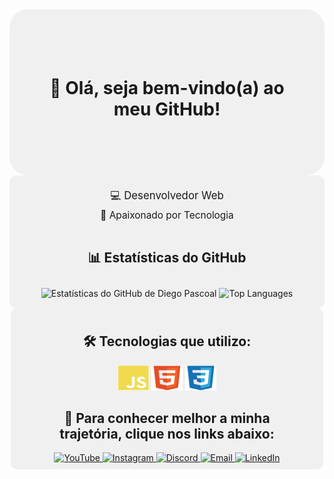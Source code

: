 <div align="center" style="
  background-color: #f0f0f0; 
  padding: 70px 50px;        
  border-radius: 30px;     
  max-width: 900px;         
  margin: auto;
">
  <h1>👋 Olá, seja bem-vindo(a) ao meu GitHub!</h1>
</div>
<div align="center" style="background-color: #f0f0f0; padding: 15px; border-radius: 10px; max-width: 600px; margin: auto;">
  <p style="font-size: 1.2em; margin: 5px;">💻 Desenvolvedor Web</p>
  <p style="font-size: 1.1em; margin: 5px;">🚀 Apaixonado por Tecnologia</p>
 <div align="center" style="
  background-color: #f0f0f0; 
  padding: 10px 50px;        
  border-radius: 10px;     
  max-width: 400px;         
  margin: auto;
">
  <h2>📊 Estatísticas do GitHub</h2>
</div>
  <a href="https://github.com/Dev-DiegoPascoal" target="_blank" style="text-decoration: none;">
  <img style="height: 130px;" src="https://github-readme-stats.vercel.app/api?username=Dev-DiegoPascoal&show_icons=true&theme=tokyonight&include_all_commits=true&count_private=true" alt="Estatísticas do GitHub de  Diego Pascoal"/>
  <img style="height: 130px;" src="https://github-readme-stats.vercel.app/api/top-langs/?username=Dev-DiegoPascoal&layout=compact&langs_count=6&theme=tokyonight" alt="Top Languages"/>
</a>
</div>
<div align="center" style="
  background-color: #f0f0f0; 
  padding: 10px 50px;        
  border-radius: 10px;     
  max-width: 400px;         
  margin: auto;
">
<h2>🛠️ Tecnologias que utilizo:</h2>
<div align="center">
  <img alt="JavaScript" height="40" width="50" src="https://raw.githubusercontent.com/devicons/devicon/master/icons/javascript/javascript-plain.svg" />
  <img alt="HTML5" height="40" width="50" src="https://raw.githubusercontent.com/devicons/devicon/master/icons/html5/html5-original.svg" />
  <img alt="CSS3" height="40" width="50" src="https://raw.githubusercontent.com/devicons/devicon/master/icons/css3/css3-original.svg" />
</div>

## 📌 Para conhecer melhor a minha trajetória, clique nos links abaixo:
<div align="center">
  <a href="https://www.youtube.com/@diegopascoal3286" target="_blank" rel="noopener noreferrer" aria-label="YouTube de Diego Pascoal">
    <img src="https://img.shields.io/badge/YouTube-FF0000?style=for-the-badge&logo=youtube&logoColor=white" alt="YouTube"/>
  </a>
  <a href="https://instagram.com/diegoviolapascoal/" target="_blank" rel="noopener noreferrer" aria-label="Instagram de Diego Pascoal">
    <img src="https://img.shields.io/badge/-Instagram-%23E4405F?style=for-the-badge&logo=instagram&logoColor=white" alt="Instagram"/>
  </a>
  <a href="https://discord.gg/diegopascoal" target="_blank" rel="noopener noreferrer" aria-label="Discord de Diego Pascoal">
    <img src="https://img.shields.io/badge/Discord-7289DA?style=for-the-badge&logo=discord&logoColor=white" alt="Discord"/>
  </a> 
  <a href="mailto:contatodiegopascoal@gmail.com" target="_blank" rel="noopener noreferrer" aria-label="Email de contato Diego Pascoal">
    <img src="https://img.shields.io/badge/-Gmail-%23333?style=for-the-badge&logo=gmail&logoColor=white" alt="Email"/>
  </a>
  <a href="https://www.linkedin.com/in/diegoappascoal/" target="_blank" rel="noopener noreferrer" aria-label="LinkedIn de Diego Pascoal">
    <img src="https://img.shields.io/badge/-LinkedIn-%230077B5?style=for-the-badge&logo=linkedin&logoColor=white" alt="LinkedIn"/>
  </a>
</div>

